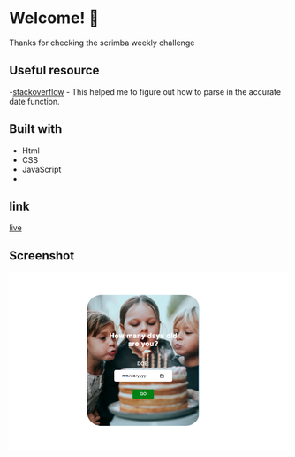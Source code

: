 # Welcome! 👋

Thanks for checking the scrimba weekly challenge

## Useful resource

-[stackoverflow](https://stackoverflow.com/) - This helped me to figure out how to parse in the accurate date function.

## Built with

- Html
- CSS
- JavaScript
- 

## link

[live](https://brymmobaggins.github.io/how-many-days-old/)

## Screenshot

![Project img](https://github.com/Brymmobaggins/Public-images/blob/main/HowManyDaysOld.png)